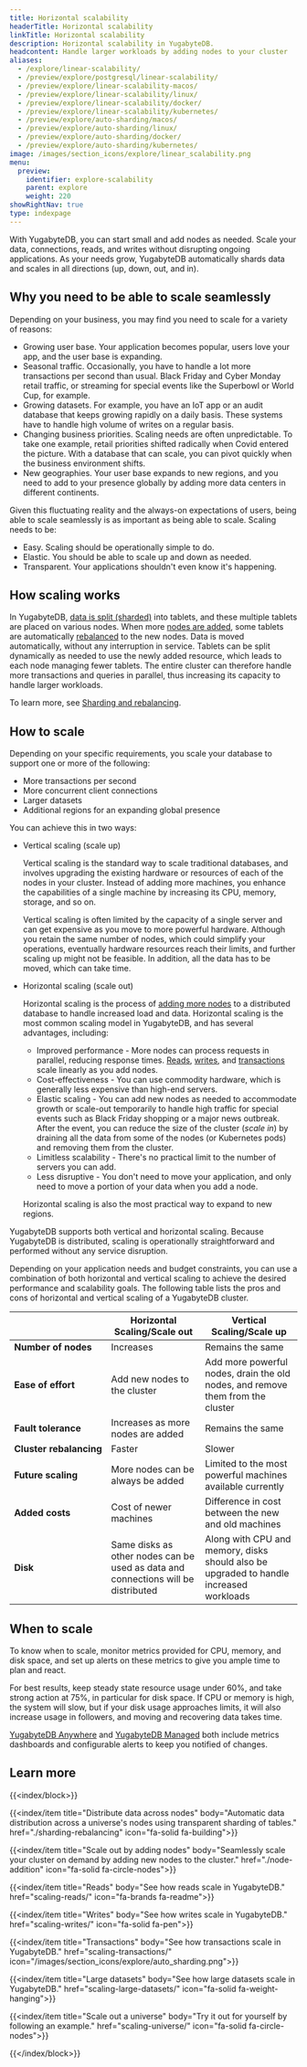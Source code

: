 ```yaml
---
title: Horizontal scalability
headerTitle: Horizontal scalability
linkTitle: Horizontal scalability
description: Horizontal scalability in YugabyteDB.
headcontent: Handle larger workloads by adding nodes to your cluster
aliases:
  - /explore/linear-scalability/
  - /preview/explore/postgresql/linear-scalability/
  - /preview/explore/linear-scalability-macos/
  - /preview/explore/linear-scalability/linux/
  - /preview/explore/linear-scalability/docker/
  - /preview/explore/linear-scalability/kubernetes/
  - /preview/explore/auto-sharding/macos/
  - /preview/explore/auto-sharding/linux/
  - /preview/explore/auto-sharding/docker/
  - /preview/explore/auto-sharding/kubernetes/
image: /images/section_icons/explore/linear_scalability.png
menu:
  preview:
    identifier: explore-scalability
    parent: explore
    weight: 220
showRightNav: true
type: indexpage
---
```


With YugabyteDB, you can start small and add nodes as needed. Scale your data, connections, reads, and writes without disrupting ongoing applications. As your needs grow, YugabyteDB automatically shards data and scales in all directions (up, down, out, and in).

## Why you need to be able to scale seamlessly

Depending on your business, you may find you need to scale for a variety of reasons:

- Growing user base. Your application becomes popular, users love your app, and the user base is expanding.
- Seasonal traffic. Occasionally, you have to handle a lot more transactions per second than usual. Black Friday and Cyber Monday retail traffic, or streaming for special events like the Superbowl or World Cup, for example.
- Growing datasets. For example, you have an IoT app or an audit database that keeps growing rapidly on a daily basis. These systems have to handle high volume of writes on a regular basis.
- Changing business priorities. Scaling needs are often unpredictable. To take one example, retail priorities shifted radically when Covid entered the picture. With a database that can scale, you can pivot quickly when the business environment shifts.
- New geographies. Your user base expands to new regions, and you need to add to your presence globally by adding more data centers in different continents.

Given this fluctuating reality and the always-on expectations of users, being able to scale seamlessly is as important as being able to scale. Scaling needs to be:

- Easy. Scaling should be operationally simple to do.
- Elastic. You should be able to scale up and down as needed.
- Transparent. Your applications shouldn't even know it's happening.

## How scaling works

In YugabyteDB, [data is split (sharded)](./sharding-rebalancing) into tablets, and these multiple tablets are placed on various nodes. When more [nodes are added](./node-addition), some tablets are automatically [rebalanced](./sharding-rebalancing#rebalancing) to the new nodes. Data is moved automatically, without any interruption in service. Tablets can be split dynamically as needed to use the newly added resource, which leads to each node managing fewer tablets. The entire cluster can therefore handle more transactions and queries in parallel, thus increasing its capacity to handle larger workloads.

To learn more, see [Sharding and rebalancing](sharding-rebalancing/).

## How to scale

Depending on your specific requirements, you scale your database to support one or more of the following:

- More transactions per second
- More concurrent client connections
- Larger datasets
- Additional regions for an expanding global presence

You can achieve this in two ways:

- Vertical scaling (scale up)

  Vertical scaling is the standard way to scale traditional databases, and involves upgrading the existing hardware or resources of each of the nodes in your cluster. Instead of adding more machines, you enhance the capabilities of a single machine by increasing its CPU, memory, storage, and so on.

  Vertical scaling is often limited by the capacity of a single server and can get expensive as you move to more powerful hardware. Although you retain the same number of nodes, which could simplify your operations, eventually hardware resources reach their limits, and further scaling up might not be feasible. In addition, all the data has to be moved, which can take time.

- Horizontal scaling (scale out)

  Horizontal scaling is the process of [adding more nodes](./node-addition/) to a distributed database to handle increased load and data. Horizontal scaling is the most common scaling model in YugabyteDB, and has several advantages, including:

  - Improved performance - More nodes can process requests in parallel, reducing response times. [Reads](./scaling-reads/), [writes](./scaling-writes/), and [transactions](./scaling-transactions/) scale linearly as you add nodes.
  - Cost-effectiveness - You can use commodity hardware, which is generally less expensive than high-end servers.
  - Elastic scaling - You can add new nodes as needed to accommodate growth or scale-out temporarily to handle high traffic for special events such as Black Friday shopping or a major news outbreak. After the event, you can reduce the size of the cluster (*scale in*) by draining all the data from some of the nodes (or Kubernetes pods) and removing them from the cluster.
  - Limitless scalability - There's no practical limit to the number of servers you can add.
  - Less disruptive - You don't need to move your application, and only need to move a portion of your data when you add a node.

  Horizontal scaling is also the most practical way to expand to new regions.

YugabyteDB supports both vertical and horizontal scaling. Because YugabyteDB is distributed, scaling is operationally straightforward and performed without any service disruption.

Depending on your application needs and budget constraints, you can use a combination of both horizontal and vertical scaling to achieve the desired performance and scalability goals. The following table lists the pros and cons of horizontal and vertical scaling of a YugabyteDB cluster.

|                         |                           Horizontal Scaling/Scale out                            |                                Vertical Scaling/Scale up                                |
| ----------------------- | --------------------------------------------------------------------------------- | --------------------------------------------------------------------------------------- |
| **Number of nodes**     | Increases                                                                         | Remains the same                                                                        |
| **Ease of effort**      | Add new nodes to the cluster                                                      | Add more powerful nodes, drain the old nodes, and remove them from the cluster           |
| **Fault tolerance**     | Increases as more nodes are added                                           | Remains the same                                                                        |
| **Cluster&nbsp;rebalancing** | Faster                                                                            | Slower                                                                                  |
| **Future scaling**      | More nodes can be always be added                                                      | Limited to the most powerful machines available currently                                   |
| **Added costs**         | Cost of newer machines                                                            | Difference in cost between the new and old machines                                          |
| **Disk**                | Same disks as other nodes can be used as data and connections will be distributed | Along with CPU and memory, disks should also be upgraded to handle increased workloads |

## When to scale

To know when to scale, monitor metrics provided for CPU, memory, and disk space, and set up alerts on these metrics to give you ample time to plan and react.

For best results, keep steady state resource usage under 60%, and take strong action at 75%, in particular for disk space. If CPU or memory is high, the system will slow, but if your disk usage approaches limits, it will also increase usage in followers, and moving and recovering data takes time.

[YugabyteDB Anywhere](../../yugabyte-platform/alerts-monitoring/) and [YugabyteDB Managed](../../yugabyte-cloud/cloud-monitor/) both include metrics dashboards and configurable alerts to keep you notified of changes.

## Learn more

{{<index/block>}}

  {{<index/item
    title="Distribute data across nodes"
    body="Automatic data distribution across a universe's nodes using transparent sharding of tables."
    href="./sharding-rebalancing"
    icon="fa-solid fa-building">}}

  {{<index/item
    title="Scale out by adding nodes"
    body="Seamlessly scale your cluster on demand by adding new nodes to the cluster."
    href="./node-addition"
    icon="fa-solid fa-circle-nodes">}}

  {{<index/item
    title="Reads"
    body="See how reads scale in YugabyteDB."
    href="scaling-reads/"
    icon="fa-brands fa-readme">}}

  {{<index/item
    title="Writes"
    body="See how writes scale in YugabyteDB."
    href="scaling-writes/"
    icon="fa-solid fa-pen">}}

  {{<index/item
    title="Transactions"
    body="See how transactions scale in YugabyteDB."
    href="scaling-transactions/"
    icon="/images/section_icons/explore/auto_sharding.png">}}

  {{<index/item
    title="Large datasets"
    body="See how large datasets scale in YugabyteDB."
    href="scaling-large-datasets/"
    icon="fa-solid fa-weight-hanging">}}

  {{<index/item
    title="Scale out a universe"
    body="Try it out for yourself by following an example."
    href="scaling-universe/"
    icon="fa-solid fa-circle-nodes">}}

{{</index/block>}}
